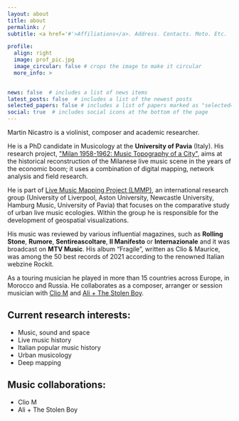 ```yaml
---
layout: about
title: about
permalink: /
subtitle: <a href='#'>Affiliations</a>. Address. Contacts. Moto. Etc.

profile:
  align: right
  image: prof_pic.jpg
  image_circular: false # crops the image to make it circular
  more_info: >
    

news: false  # includes a list of news items
latest_posts: false  # includes a list of the newest posts
selected_papers: false # includes a list of papers marked as "selected={true}"
social: true  # includes social icons at the bottom of the page
---
```


Martin Nicastro is a violinist, composer and academic researcher.

He is a PhD candidate in Musicology at the <b>University of Pavia</b> (Italy). His research project, ["Milan 1958-1962: Music Topography of a City"](https://musictopography.github.io), aims at the historical reconstruction of the Milanese live music scene in the years of the economic boom; it uses a combination of digital mapping, network analysis and field research.

He is part of [Live Music Mapping Project (LMMP)](https://livemusicresearch.org), an international research group (University of Liverpool, Aston University, Newcastle University, Hamburg Music, University of Pavia) that focuses on the comparative study of urban live music ecologies. Within the group he is responsible for the development of geospatial visualizations. 

His music was reviewed by various influential magazines, such as <b>Rolling Stone</b>, <b>Rumore</b>, <b>Sentireascoltare</b>, <b>Il Manifesto</b> or <b>Internazionale</b> and it was broadcast on <b>MTV Music</b>. His album “Fragile”, written as Clio & Maurice, was among the 50 best records of 2021 according to the renowned Italian webzine Rockit.

As a touring musician he played in more than 15 countries across Europe, in Morocco and Russia. He collaborates as a composer, arranger or session musician with [Clio M](https://www.instagram.com/cliommusic/) and [Ali + The Stolen Boy](https://www.instagram.com/alixdo0000000/).

## Current research interests:

- Music, sound and space
- Live music history
- Italian popular music history
- Urban musicology
- Deep mapping

##  Music collaborations:

- Clio M
- Ali + The Stolen Boy